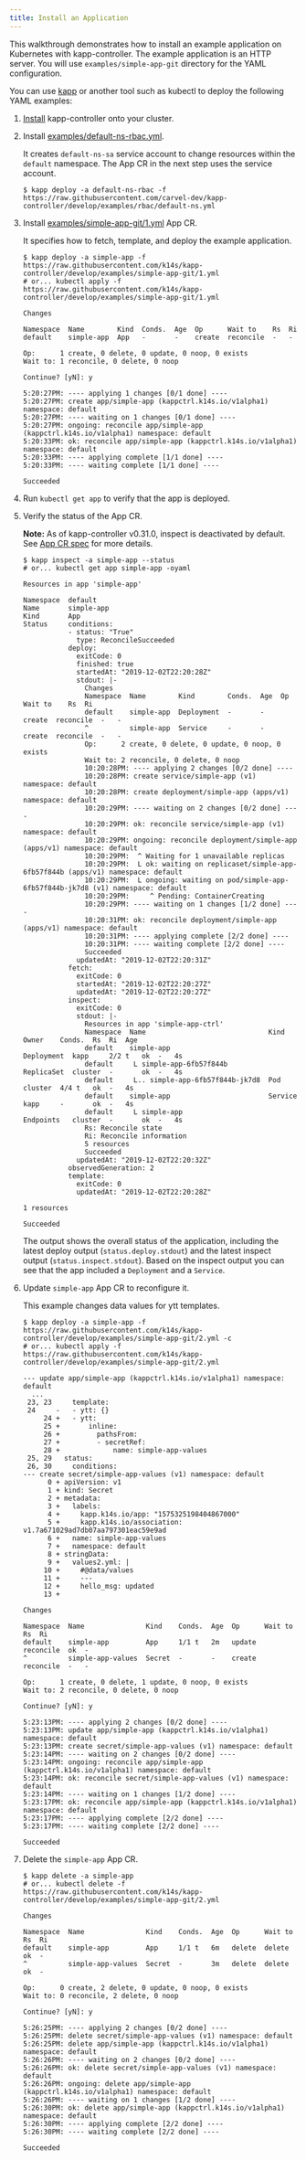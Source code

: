 ```yaml
---
title: Install an Application
---
```


This walkthrough demonstrates how to install an example application on Kubernetes with kapp-controller. The example application is an HTTP server. You will use `examples/simple-app-git` directory for the YAML configuration.

You can use [kapp](/kapp) or another tool such as kubectl to deploy the following YAML examples:

1. [Install](install.md) kapp-controller onto your cluster.

1. Install [examples/default-ns-rbac.yml](https://github.com/carvel-dev/kapp-controller/blob/develop/examples/rbac/default-ns.yml).

    It creates `default-ns-sa` service account to change resources within the `default` namespace. The App CR in the next step uses the service account.

    ```bash-plain
    $ kapp deploy -a default-ns-rbac -f https://raw.githubusercontent.com/carvel-dev/kapp-controller/develop/examples/rbac/default-ns.yml
    ```

1. Install [examples/simple-app-git/1.yml](https://github.com/carvel-dev/kapp-controller/blob/develop/examples/simple-app-git/1.yml) App CR.

    It specifies how to fetch, template, and deploy the example application.

    ```bash-plain
    $ kapp deploy -a simple-app -f https://raw.githubusercontent.com/k14s/kapp-controller/develop/examples/simple-app-git/1.yml
    # or... kubectl apply -f https://raw.githubusercontent.com/k14s/kapp-controller/develop/examples/simple-app-git/1.yml

    Changes

    Namespace  Name        Kind  Conds.  Age  Op      Wait to    Rs  Ri
    default    simple-app  App   -       -    create  reconcile  -   -

    Op:      1 create, 0 delete, 0 update, 0 noop, 0 exists
    Wait to: 1 reconcile, 0 delete, 0 noop

    Continue? [yN]: y

    5:20:27PM: ---- applying 1 changes [0/1 done] ----
    5:20:27PM: create app/simple-app (kappctrl.k14s.io/v1alpha1) namespace: default
    5:20:27PM: ---- waiting on 1 changes [0/1 done] ----
    5:20:27PM: ongoing: reconcile app/simple-app (kappctrl.k14s.io/v1alpha1) namespace: default
    5:20:33PM: ok: reconcile app/simple-app (kappctrl.k14s.io/v1alpha1) namespace: default
    5:20:33PM: ---- applying complete [1/1 done] ----
    5:20:33PM: ---- waiting complete [1/1 done] ----

    Succeeded
    ```

1. Run `kubectl get app` to verify that the app is deployed.

1. Verify the status of the App CR.

    **Note:** As of kapp-controller v0.31.0, inspect is deactivated by default. See [App CR spec](app-spec.md) for more details.

    ```bash-plain
    $ kapp inspect -a simple-app --status
    # or... kubectl get app simple-app -oyaml

    Resources in app 'simple-app'

    Namespace  default
    Name       simple-app
    Kind       App
    Status     conditions:
               - status: "True"
                 type: ReconcileSucceeded
               deploy:
                 exitCode: 0
                 finished: true
                 startedAt: "2019-12-02T22:20:28Z"
                 stdout: |-
                   Changes
                   Namespace  Name        Kind        Conds.  Age  Op      Wait to    Rs  Ri
                   default    simple-app  Deployment  -       -    create  reconcile  -   -
                   ^          simple-app  Service     -       -    create  reconcile  -   -
                   Op:      2 create, 0 delete, 0 update, 0 noop, 0 exists
                   Wait to: 2 reconcile, 0 delete, 0 noop
                   10:20:28PM: ---- applying 2 changes [0/2 done] ----
                   10:20:28PM: create service/simple-app (v1) namespace: default
                   10:20:28PM: create deployment/simple-app (apps/v1) namespace: default
                   10:20:29PM: ---- waiting on 2 changes [0/2 done] ----
                   10:20:29PM: ok: reconcile service/simple-app (v1) namespace: default
                   10:20:29PM: ongoing: reconcile deployment/simple-app (apps/v1) namespace: default
                   10:20:29PM:  ^ Waiting for 1 unavailable replicas
                   10:20:29PM:  L ok: waiting on replicaset/simple-app-6fb57f844b (apps/v1) namespace: default
                   10:20:29PM:  L ongoing: waiting on pod/simple-app-6fb57f844b-jk7d8 (v1) namespace: default
                   10:20:29PM:     ^ Pending: ContainerCreating
                   10:20:29PM: ---- waiting on 1 changes [1/2 done] ----
                   10:20:31PM: ok: reconcile deployment/simple-app (apps/v1) namespace: default
                   10:20:31PM: ---- applying complete [2/2 done] ----
                   10:20:31PM: ---- waiting complete [2/2 done] ----
                   Succeeded
                 updatedAt: "2019-12-02T22:20:31Z"
               fetch:
                 exitCode: 0
                 startedAt: "2019-12-02T22:20:27Z"
                 updatedAt: "2019-12-02T22:20:27Z"
               inspect:
                 exitCode: 0
                 stdout: |-
                   Resources in app 'simple-app-ctrl'
                   Namespace  Name                              Kind        Owner    Conds.  Rs  Ri  Age
                   default    simple-app                        Deployment  kapp     2/2 t   ok  -   4s
                   default     L simple-app-6fb57f844b          ReplicaSet  cluster  -       ok  -   4s
                   default     L.. simple-app-6fb57f844b-jk7d8  Pod         cluster  4/4 t   ok  -   4s
                   default    simple-app                        Service     kapp     -       ok  -   4s
                   default     L simple-app                     Endpoints   cluster  -       ok  -   4s
                   Rs: Reconcile state
                   Ri: Reconcile information
                   5 resources
                   Succeeded
                 updatedAt: "2019-12-02T22:20:32Z"
               observedGeneration: 2
               template:
                 exitCode: 0
                 updatedAt: "2019-12-02T22:20:28Z"

    1 resources

    Succeeded
    ```

    The output shows the overall status of the application, including the latest deploy output (`status.deploy.stdout`) and the latest inspect output (`status.inspect.stdout`). Based on the inspect output you can see that the app included a `Deployment` and a `Service`.

1. Update `simple-app` App CR to reconfigure it.

    This example changes data values for ytt templates.

    ```bash-plain
    $ kapp deploy -a simple-app -f https://raw.githubusercontent.com/k14s/kapp-controller/develop/examples/simple-app-git/2.yml -c
    # or... kubectl apply -f https://raw.githubusercontent.com/k14s/kapp-controller/develop/examples/simple-app-git/2.yml

    --- update app/simple-app (kappctrl.k14s.io/v1alpha1) namespace: default
      ...
     23, 23     template:
     24     -   - ytt: {}
         24 +   - ytt:
         25 +       inline:
         26 +         pathsFrom:
         27 +         - secretRef:
         28 +             name: simple-app-values
     25, 29   status:
     26, 30     conditions:
    --- create secret/simple-app-values (v1) namespace: default
          0 + apiVersion: v1
          1 + kind: Secret
          2 + metadata:
          3 +   labels:
          4 +     kapp.k14s.io/app: "1575325198404867000"
          5 +     kapp.k14s.io/association: v1.7a671029ad7db07aa797301eac59e9ad
          6 +   name: simple-app-values
          7 +   namespace: default
          8 + stringData:
          9 +   values2.yml: |
         10 +     #@data/values
         11 +     ---
         12 +     hello_msg: updated
         13 +

    Changes

    Namespace  Name               Kind    Conds.  Age  Op      Wait to    Rs  Ri
    default    simple-app         App     1/1 t   2m   update  reconcile  ok  -
    ^          simple-app-values  Secret  -       -    create  reconcile  -   -

    Op:      1 create, 0 delete, 1 update, 0 noop, 0 exists
    Wait to: 2 reconcile, 0 delete, 0 noop

    Continue? [yN]: y

    5:23:13PM: ---- applying 2 changes [0/2 done] ----
    5:23:13PM: update app/simple-app (kappctrl.k14s.io/v1alpha1) namespace: default
    5:23:13PM: create secret/simple-app-values (v1) namespace: default
    5:23:14PM: ---- waiting on 2 changes [0/2 done] ----
    5:23:14PM: ongoing: reconcile app/simple-app (kappctrl.k14s.io/v1alpha1) namespace: default
    5:23:14PM: ok: reconcile secret/simple-app-values (v1) namespace: default
    5:23:14PM: ---- waiting on 1 changes [1/2 done] ----
    5:23:17PM: ok: reconcile app/simple-app (kappctrl.k14s.io/v1alpha1) namespace: default
    5:23:17PM: ---- applying complete [2/2 done] ----
    5:23:17PM: ---- waiting complete [2/2 done] ----

    Succeeded
    ```

1. Delete the `simple-app` App CR.

    ```bash-plain
    $ kapp delete -a simple-app
    # or... kubectl delete -f https://raw.githubusercontent.com/k14s/kapp-controller/develop/examples/simple-app-git/2.yml

    Changes

    Namespace  Name               Kind    Conds.  Age  Op      Wait to  Rs  Ri
    default    simple-app         App     1/1 t   6m   delete  delete   ok  -
    ^          simple-app-values  Secret  -       3m   delete  delete   ok  -

    Op:      0 create, 2 delete, 0 update, 0 noop, 0 exists
    Wait to: 0 reconcile, 2 delete, 0 noop

    Continue? [yN]: y

    5:26:25PM: ---- applying 2 changes [0/2 done] ----
    5:26:25PM: delete secret/simple-app-values (v1) namespace: default
    5:26:25PM: delete app/simple-app (kappctrl.k14s.io/v1alpha1) namespace: default
    5:26:26PM: ---- waiting on 2 changes [0/2 done] ----
    5:26:26PM: ok: delete secret/simple-app-values (v1) namespace: default
    5:26:26PM: ongoing: delete app/simple-app (kappctrl.k14s.io/v1alpha1) namespace: default
    5:26:26PM: ---- waiting on 1 changes [1/2 done] ----
    5:26:30PM: ok: delete app/simple-app (kappctrl.k14s.io/v1alpha1) namespace: default
    5:26:30PM: ---- applying complete [2/2 done] ----
    5:26:30PM: ---- waiting complete [2/2 done] ----

    Succeeded
    ```
